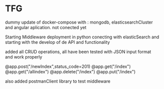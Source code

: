# TFG

dummy update of docker-compose with : mongodb, elasticsearchCluster and angular aplication. not conected yet

Starting Middleware deployment in python conecting with elasticSearch and starting with the develop of de API and functionality

added all CRUD operations, all have been tested with JSON input format and work properly

@app.post("/newIndex",status_code=201)
@app.get("/index")
@app.get("/allindex")
@app.delete("/index")
@app.put("/index")

also added postmanClient library to test middleware


